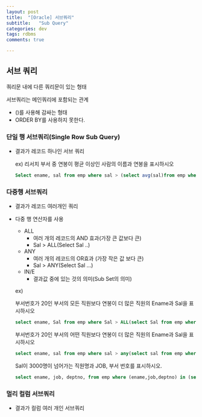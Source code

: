 ```yaml
---
layout: post
title:  "[Oracle] 서브쿼리"
subtitle:   "Sub Query"
categories: dev
tags: rdbms
comments: true

---
```


## 서브 쿼리

쿼리문 내에 다른 쿼리문이 있는 형태

서브쿼리는 메인쿼리에 포함되는 관계

- ()를 사용해 감싸는 형태
- ORDER BY를 사용하지 못한다.



### 단일 행 서브쿼리(Single Row Sub Query)

- 결과가 레코드 하나인 서브 쿼리

  ex) 리서치 부서 중 연봉이 평균 이상인 사람의 이름과 연봉을 표시하시오

  ``` sql
  Select ename, sal from emp where sal > (select avg(sal)from emp where deptno = (select deptno from dept where dname = 'RESEARCH'));
  ```

  

### 다중행 서브쿼리

* 결과가 레코드 여러개인 쿼리

* 다중 행 연산자를 사용

  * ALL
    * 여러 개의 레코드의 AND 효과(가장 큰 값보다 큰)
    * Sal > ALL(Select Sal ..)
  * ANY
    * 여러 개의 레코드의 OR효과 (가장 작은 값 보다 큰)
    * Sal > ANY(Select Sal ...)
  * IN/E
    * 결과값 중에 있는 것의 의미(Sub Set의 의미)

  

  ex) 

  부서번호가 20인 부서의 모든 직원보다 연봉이 더 많은 직원의 Ename과 Sal을 표시하시오

  ``` sql 
  select ename, Sal from emp where Sal > ALL(select Sal from emp where deptno = 20);
  ```

  부서번호가 20인 부서의 어떤 직원보다 연봉이 더 많은 직원의 Ename과 Sal을 표시하시오

  ``` sql
  select ename, sal from emp where sal > any(select sal from emp where deptno = 20);
  ```

  Sal이 3000명이 넘어가는 직원명과 JOB, 부서 번호를 표시하시오.

  ``` sql
  select ename, job, deptno, from emp where (ename,job,deptno) in (select ename, job, deptno from emp where sal > 3000);
  ```

  

### 멀리 컬럼 서브쿼리

* 결과가 컬럼 여러 개인 서브쿼리

